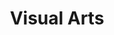 ---
layout: art
title: Visual Arts
permalink: /art/
published: true
isPublic_b: true

intro_list:
    title_txt: "Visual Arts"
    sec1_txt: "2D"
    sec2_txt: "3D"
    sec3_txt: "DIGITAL"

main_list:
    sec1_list: 
        title_txt: "2D WORKS"
        fil1_txt: "DRAWING"
        fil2_txt: "PAINTING"
        fil3_txt: "SKETCHBOOK"
    sec2_list: 
        title_txt: "3D WORKS"
    sec3_list: 
        title_txt: "DIGITAL WORKS"
        fil1_txt: "STILL"
        fil2_txt: "VIDEO"


#2d ART
2dArt_list:
    colLeft_list:
        - img_txt: "/assets/site/images/art/2D/touch.jpg"
        - img_txt: "/assets/site/images/art/2D/dishwash.jpg"
        - img_txt: "/assets/site/images/art/2D/character.jpg"
        - img_txt: "/assets/site/images/art/2D/omelas.jpg"
        - img_txt: "/assets/site/images/art/2D/eggshells.jpg"
        - img_txt: "/assets/site/images/art/2D/sketchbook3.jpg"
        - img_txt: "/assets/site/images/portfolio/portfolio-3.jpg"
        - img_txt: "/assets/site/images/hero-bg.jpg"
        - img_txt: "/assets/site/images/art/2D/sketchbooka.jpg"
    colMid_list:
        - img_txt: "/assets/site/images/art/2D/cardboard party 2.jpg"
        - img_txt: "/assets/site/images/art/2D/medusa.jpg"
        - img_txt: "/assets/site/images/art/2D/lavender.jpg"
        - img_txt: "/assets/site/images/art/2D/hands.jpg"
        - img_txt: "/assets/site/images/art/2D/oqavat.jpg"
        - img_txt: "/assets/site/images/art/2D/collage.JPG"
        - img_txt: "/assets/site/images/art/2D/evan.jpg"
        - img_txt: "/assets/site/images/hero-bg.jpg"
        - img_txt: "/assets/site/images/art/2D/icon.jpg"
    colRight_list:
        - img_txt: "/assets/site/images/art/2D/garment.jpg"
        - img_txt: "/assets/site/images/art/2D/neoexpression.jpg"
        - img_txt: "/assets/site/images/art/2D/chess.jpg"
        - img_txt: "/assets/site/images/art/2D/jan.jpg"
        - img_txt: "/assets/site/images/art/2D/hand studies.jpg"
        - img_txt: "/assets/site/images/art/2D/sketchbook4.jpg"
        - img_txt: "/assets/site/images/art/2D/ROMA.jpg"
        - img_txt: "/assets/site/images/art/2D/sketchbook2.jpg"
        - img_txt: "/assets/site/images/art/2D/longan.jpg"
        - img_txt: "/assets/site/images/art/2D/sketchbookb.jpg"

#3d ART
3dArt_list:
    colLeft_list:
        - img_txt: "/assets/site/images/art/3D/natfinal.jpg"
        - img_txt: "/assets/site/images/art/3D/light.jpg"
    colRight_list:
        - img_txt: "/assets/site/images/art/3D/glorification cult.jpg"
        - img_txt: "/assets/site/images/art/3D/emp.jpg"

#GRAPHIC
graphic_list:
    colLeft_list:
        - img_txt: "/assets/site/images/art/GRAPHIC/apples for dinner.jpg"
        - img_txt: "/assets/site/images/art/GRAPHIC/glorifies.jpg"
        - img_txt: "/assets/site/images/art/GRAPHIC/poster and ticket.jpg"
        - img_txt: "/assets/site/images/art/GRAPHIC/poster and ticket (1).jpg"
        - img_txt: "/assets/site/images/art/GRAPHIC/pb4.jpg"
    colRight_list:
        - img_txt: "/assets/site/images/art/GRAPHIC/dream map.jpg"
        - img_txt: "/assets/site/images/art/GRAPHIC/DOCUMENTATION2.jpg"
        - img_txt: "/assets/site/images/art/GRAPHIC/shenchenwen-logo-1.jpg"
        - img_txt: "/assets/site/images/art/GRAPHIC/ROBOTheaven.jpeg"
        - img_txt: "/assets/site/images/art/GRAPHIC/pb.png"
    colBottom_list:
        - img_txt: "/assets/site/images/art/GRAPHIC/pb3.jpg"
        - img_txt: "/assets/site/images/art/GRAPHIC/pb2.jpg"
        - img_txt: "/assets/site/images/art/GRAPHIC/pb6.jpg"
        - img_txt: "/assets/site/images/art/GRAPHIC/pb7.jpg"


#GRAPHIC
email: joyce.chen1@uwaterloo.ca
phone: (647) 501-6661
instagram: https://www.instagram.com/joy.ceart/
linkedin: https://www.linkedin.com/in/joycechen9/
#####################
---